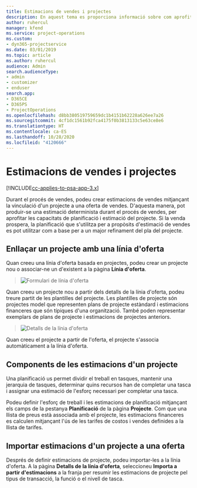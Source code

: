```yaml
---
title: Estimacions de vendes i projectes
description: En aquest tema es proporciona informació sobre com aprofitar la planificació i les estimacions del procés de venda.
author: ruhercul
manager: kfend
ms.service: project-operations
ms.custom:
- dyn365-projectservice
ms.date: 03/01/2019
ms.topic: article
ms.author: ruhercul
audience: Admin
search.audienceType:
- admin
- customizer
- enduser
search.app:
- D365CE
- D365PS
- ProjectOperations
ms.openlocfilehash: d8bb380519759659dc1b4151b62228a626ee7a26
ms.sourcegitcommit: 4cf1dc1561b92fca4175f0b3813133c5e63ce8e6
ms.translationtype: HT
ms.contentlocale: ca-ES
ms.lasthandoff: 10/28/2020
ms.locfileid: "4120666"
---
```

# <a name="sales-estimates-and-projects"></a>Estimacions de vendes i projectes

[!INCLUDE[cc-applies-to-psa-app-3.x](../includes/cc-applies-to-psa-app-3x.md)]

Durant el procés de vendes, podeu crear estimacions de vendes mitjançant la vinculació d'un projecte a una oferta de vendes. D'aquesta manera, pot produir-se una estimació determinista durant el procés de vendes, per aprofitar les capacitats de planificació i estimació del projecte. Si la venda prospera, la planificació que s'utilitza per a propòsits d'estimació de vendes es pot utilitzar com a base per a un major refinament del pla del projecte.

## <a name="linking-a-project-to-a-quote-line"></a>Enllaçar un projecte amb una línia d'oferta

Quan creeu una línia d'oferta basada en projectes, podeu crear un projecte nou o associar-ne un d'existent a la pàgina **Línia d'oferta**. 

> ![Formulari de línia d'oferta](media/project-8.png)
 
Quan creeu un projecte nou a partir dels detalls de la línia d'oferta, podeu treure partit de les plantilles del projecte. Les plantilles de projecte són projectes model que representen plans de projecte estàndard i estimacions financeres que són típiques d'una organització. També poden representar exemplars de plans de projecte i estimacions de projectes anteriors.

> ![Detalls de la línia d'oferta](media/project-9.png)
  
Quan creeu el projecte a partir de l'oferta, el projecte s'associa automàticament a la línia d'oferta.

## <a name="components-of-estimates-in-a-project"></a>Components de les estimacions d'un projecte

Una planificació us permet dividir el treball en tasques, mantenir una jerarquia de tasques, determinar quins recursos han de completar una tasca i assignar una estimació de l'esforç necessari per completar una tasca.

Podeu definir l'esforç de treball i les estimacions de planificació mitjançant els camps de la pestanya **Planificació** de la pàgina **Projecte**. Com que una llista de preus està associada amb el projecte, les estimacions financeres es calculen mitjançant l'ús de les tarifes de costos i vendes definides a la llista de tarifes.

## <a name="importing-estimates-from-a-project-into-a-quote"></a>Importar estimacions d'un projecte a una oferta

Després de definir estimacions de projecte, podeu importar-les a la línia d'oferta. A la pàgina **Detalls de la línia d'oferta**, seleccioneu **Importa a partir d'estimacions** a la franja per resumir les estimacions de projecte pel tipus de transacció, la funció o el nivell de tasca.
